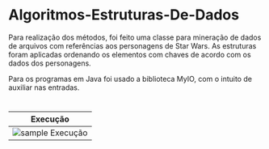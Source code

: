 # Algoritmos-Estruturas-De-Dados

Para realização dos métodos, foi feito uma classe para mineração de dados de arquivos com referências aos personagens de Star Wars. As estruturas foram aplicadas ordenando os elementos com chaves de acordo com os dados dos personagens.

Para os programas em Java foi usado a biblioteca MyIO, com o intuito de auxiliar nas entradas.

# 
|Execução|
| --- |
| ![sample Execução](https://i.imgur.com/aWG2JjO.gif) |
